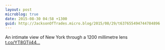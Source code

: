 ```yaml
---
layout: post
microblog: true
date: 2015-08-30 04:58 +1300
guid: http://JacksonOfTrades.micro.blog/2015/08/29/t637655494744784896.html
---
```

An intimate view of New York through a 1200 millimetre lens [t.co/YT8GTji44...](http://t.co/YT8GTji443)
